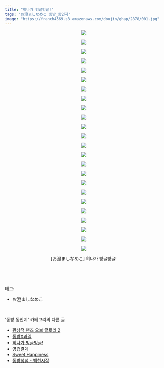 ```yaml
---
title: "히나가 빙글빙글!"
tags: "お澄ましなめこ 동방_동인지"
image: "https://franch4569.s3.amazonaws.com/doujin/ghap/2878/001.jpg"
---
```

<div class="article">
<p style="text-align: center; clear: none; float: none;"><img src="{{ site.imgserver2 }}/ghap/2878/001.jpg"/></p>
<p style="text-align: center; clear: none; float: none;"><img src="{{ site.imgserver2 }}/ghap/2878/002.jpg"/></p>
<p style="text-align: center; clear: none; float: none;"><img src="{{ site.imgserver2 }}/ghap/2878/003.jpg"/></p>
<p style="text-align: center; clear: none; float: none;"><img src="{{ site.imgserver2 }}/ghap/2878/004.jpg"/></p>
<p style="text-align: center; clear: none; float: none;"><img src="{{ site.imgserver2 }}/ghap/2878/005.jpg"/></p>
<p style="text-align: center; clear: none; float: none;"><img src="{{ site.imgserver2 }}/ghap/2878/006.jpg"/></p>
<p style="text-align: center; clear: none; float: none;"><img src="{{ site.imgserver2 }}/ghap/2878/007.jpg"/></p>
<p style="text-align: center; clear: none; float: none;"><img src="{{ site.imgserver2 }}/ghap/2878/008.jpg"/></p>
<p style="text-align: center; clear: none; float: none;"><img src="{{ site.imgserver2 }}/ghap/2878/009.jpg"/></p>
<p style="text-align: center; clear: none; float: none;"><img src="{{ site.imgserver2 }}/ghap/2878/010.jpg"/></p>
<p style="text-align: center; clear: none; float: none;"><img src="{{ site.imgserver2 }}/ghap/2878/011.jpg"/></p>
<p style="text-align: center; clear: none; float: none;"><img src="{{ site.imgserver2 }}/ghap/2878/012.jpg"/></p>
<p style="text-align: center; clear: none; float: none;"><img src="{{ site.imgserver2 }}/ghap/2878/013.jpg"/></p>
<p style="text-align: center; clear: none; float: none;"><img src="{{ site.imgserver2 }}/ghap/2878/014.jpg"/></p>
<p style="text-align: center; clear: none; float: none;"><img src="{{ site.imgserver2 }}/ghap/2878/015.jpg"/></p>
<p style="text-align: center; clear: none; float: none;"><img src="{{ site.imgserver2 }}/ghap/2878/016.jpg"/></p>
<p style="text-align: center; clear: none; float: none;"><img src="{{ site.imgserver2 }}/ghap/2878/017.jpg"/></p>
<p style="text-align: center; clear: none; float: none;"><img src="{{ site.imgserver2 }}/ghap/2878/018.jpg"/></p>
<p style="text-align: center; clear: none; float: none;"><img src="{{ site.imgserver2 }}/ghap/2878/019.jpg"/></p>
<p style="text-align: center; clear: none; float: none;"><img src="{{ site.imgserver2 }}/ghap/2878/020.jpg"/></p>
<p style="text-align: center; clear: none; float: none;"><img src="{{ site.imgserver2 }}/ghap/2878/021.jpg"/></p>
<p style="text-align: center; clear: none; float: none;"><img src="{{ site.imgserver2 }}/ghap/2878/022.jpg"/></p>
<p style="text-align: center; clear: none; float: none;"><img src="{{ site.imgserver2 }}/ghap/2878/023.jpg"/></p>
<p style="text-align: center; clear: none; float: none;"><img src="{{ site.imgserver2 }}/ghap/2878/024.jpg"/></p>
<p style="text-align: center; clear: none; float: none;">[お澄ましなめこ] 히나가 빙글빙글!</p>
<p><br/></p>
</div><br/>
<div class="tagTrail">
<p>태그: </p>
<ul>
<li>お澄ましなめこ</li>
</ul>
</div><br/>
<div class="another">
<p>'동방 동인지' 카테고리의 다른 글</p>
<ul>
<li><a href="/ghap_2880">환상적 핸즈 오브 글로리 2</a></li>
<li><a href="/ghap_2879">동방X과일</a></li>
<li><a href="/ghap_2878">히나가 빙글빙글!</a></li>
<li><a href="/ghap_2877">영겁결계</a></li>
<li><a href="/ghap_2876">Sweet Happiness</a></li>
<li><a href="/ghap_2875">동방청첩 - 백천시작</a></li>
</ul>
</div><br/>
<div class="cb_module cb_fluid">
<div class="cb_wrt cb_profile">
</div><!-- commentList close -->
</div><br/>
